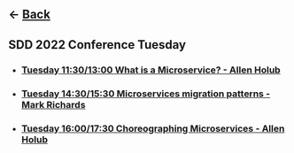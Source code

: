 ## <- [Back](../articles/) 

## SDD 2022 Conference Tuesday

- ### [Tuesday 11:30/13:00 What is a Microservice? - Allen Holub](https://sddconf.com/agenda/)

- ### [Tuesday 14:30/15:30 Microservices migration patterns - Mark Richards](https://sddconf.com/agenda/)

- ### [Tuesday 16:00/17:30 Choreographing Microservices - Allen Holub](https://sddconf.com/agenda/)